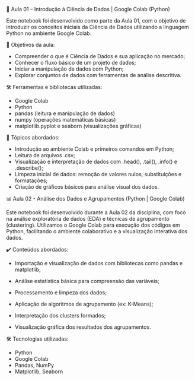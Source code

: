 📘 Aula 01 – Introdução à Ciência de Dados | Google Colab (Python)

Este notebook foi desenvolvido como parte da Aula 01, com o objetivo de introduzir os conceitos iniciais da Ciência de Dados utilizando a linguagem Python no ambiente Google Colab.

🎯 Objetivos da aula:
- Compreender o que é Ciência de Dados e sua aplicação no mercado;
- Conhecer o fluxo básico de um projeto de dados;
- Iniciar a manipulação de dados com Python;
- Explorar conjuntos de dados com ferramentas de análise descritiva.

🛠️ Ferramentas e bibliotecas utilizadas:
- Google Colab
- Python 
- pandas (leitura e manipulação de dados)
- numpy (operações matemáticas básicas)
- matplotlib.pyplot e seaborn (visualizações gráficas)

📌 Tópicos abordados:
- Introdução ao ambiente Colab e primeiros comandos em Python;
- Leitura de arquivos .csv;
- Visualização e interpretação de dados com .head(), .tail(), .info() e .describe();
- Limpeza inicial de dados: remoção de valores nulos, substituições e formatações;
- Criação de gráficos básicos para análise visual dos dados.



📊 Aula 02 - Análise dos Dados e Agrupamentos (Python | Google Colab)


Este notebook foi desenvolvido durante a Aula 02 da disciplina, com foco na análise exploratória de dados (EDA) e técnicas de agrupamento (clustering). Utilizamos o Google Colab para execução dos códigos em Python, facilitando o ambiente colaborativo e a visualização interativa dos dados.

✔️ Conteúdos abordados:
- Importação e visualização de dados com bibliotecas como pandas e matplotlib;

- Análise estatística básica para compreensão das variáveis;

- Processamento e limpeza dos dados;

- Aplicação de algoritmos de agrupamento (ex: K-Means);

- Interpretação dos clusters formados;

- Visualização gráfica dos resultados dos agrupamentos.

🛠️ Tecnologias utilizadas:
- Python
- Google Colab
- Pandas, NumPy
- Matplotlib, Seaborn
